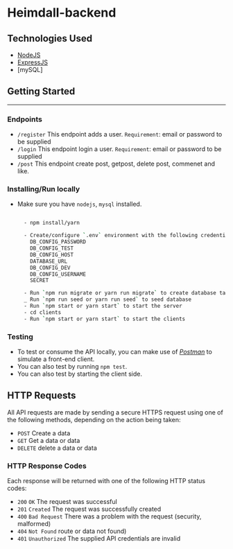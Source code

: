 # Heimdall-backend

## Technologies Used

- [NodeJS](https://nodejs.org/en/download/)
- [ExpressJS](https://expressjs.com/)
- [mySQL]

## Getting Started

---

### Endpoints

- `/register`
  This endpoint adds a user.
  `Requirement`: email or password to be supplied
- `/login`
  This endpoint login a user.
  `Requirement`: email or password to be supplied
- `/post`
  This endpoint create post, getpost, delete post, commenet and like.

### Installing/Run locally

- Make sure you have `nodejs`, `mysql` installed.

  ```bash

    - npm install/yarn

    - Create/configure `.env` environment with the following credentials
      DB_CONFIG_PASSWORD
      DB_CONFIG_TEST
      DB_CONFIG_HOST
      DATABASE_URL
      DB_CONFIG_DEV
      DB_CONFIG_USERNAME
      SECRET

    - Run `npm run migrate or yarn run migrate` to create database table
    _ Run `npm run seed or yarn run seed` to seed database
    - Run `npm start or yarn start` to start the server
    - cd clients
    - Run `npm start or yarn start` to start the clients
  ```

### Testing

- To test or consume the API locally, you can make use of [_Postman_](https://www.getpostman.com) to simulate a front-end client.
- You can also test by running `npm test`.
- You can also test by starting the client side.

## HTTP Requests

All API requests are made by sending a secure HTTPS request using one of the following methods, depending on the action being taken:

- `POST` Create a data
- `GET` Get a data or data
- `DELETE` delete a data or data

### HTTP Response Codes

Each response will be returned with one of the following HTTP status codes:

- `200` `OK` The request was successful
- `201` `Created` The request was successfully created
- `400` `Bad Request` There was a problem with the request (security, malformed)
- `404` `Not Found` route or data not found)
- `401` `Unauthorized` The supplied API credentials are invalid
